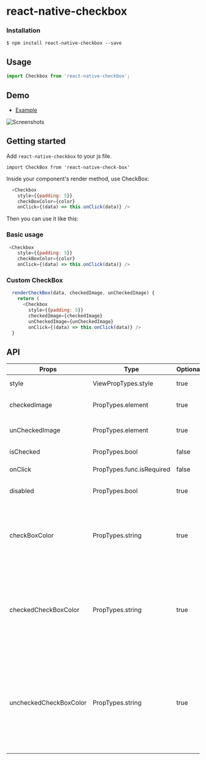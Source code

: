 
# react-native-checkbox

### Installation

`$ npm install react-native-checkbox --save`


## Usage
```javascript
import Checkbox from 'react-native-checkbox';
```  

## Demo
* [Example](https://github.com/Aamirali86/react-native-checkbox/tree/master/Example)

![Screenshots](https://github.com/Aamirali86/react-native-checkbox/blob/master/Example/Screenshots/Simulator%20Screen%20Shot%20-%20iPhone%20X%20-%202018-07-31%20at%2014.42.48.png)

## Getting started  

Add `react-native-checkbox` to your js file.   

`import CheckBox from 'react-native-check-box'`  

Inside your component's render method, use CheckBox:   

```javascript
  <Checkbox
    style={{padding: 5}}
    checkBoxColor={color}
    onClick={(data) => this.onClick(data)} />
```

Then you can use it like this:   


### Basic usage  

```javascript
 <Checkbox
    style={{padding: 5}}
    checkBoxColor={color}
    onClick={(data) => this.onClick(data)} />
 ```

### Custom CheckBox   

```javascript
  renderCheckBox(data, checkedImage, unCheckedImage) {
    return (
      <Checkbox
        style={{padding: 5}}
        checkedImage={checkedImage}
        unCheckedImage={unCheckedImage}
        onClick={(data) => this.onClick(data)} />
  }
```

## API


Props              | Type     | Optional | Default     | Description
----------------- | -------- | -------- | ----------- | -----------
style  | ViewPropTypes.style  | true |   |   Custom style checkbox
checkedImage  |  PropTypes.element  | true  | Default image | Custom  checked Image
unCheckedImage  |  PropTypes.element  | true  |  Default image  | Custom  unchecked Image
isChecked  |  PropTypes.bool |  false  |  false  | checkbox checked state
onClick   |  PropTypes.func.isRequired |  false  |  | callback  function
disabled  |  PropTypes.bool            | true  |  false | Disable the checkbox button
checkBoxColor | PropTypes.string | true |   | Tint color of the checkbox image (this props is for both checked and unchecked state)
checkedCheckBoxColor | PropTypes.string | true |   | Tint color of the checked state checkbox image (this prop will override value of `checkBoxColor` for checked state)
uncheckedCheckBoxColor | PropTypes.string | true |   | Tint color of the unchecked state checkbox image (this prop will override value of `checkBoxColor` for unchecked state)
